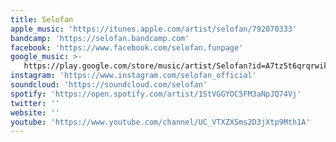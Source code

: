 ```yaml
---
title: Selofan
apple_music: 'https://itunes.apple.com/artist/selofan/792070333'
bandcamp: 'https://selofan.bandcamp.com'
facebook: 'https://www.facebook.com/selofan.funpage'
google_music: >-
   https://play.google.com/store/music/artist/Selofan?id=A7tz5t6qrqrwikpe3eujtxkk75u
instagram: 'https://www.instagram.com/selofan_official'
soundcloud: 'https://soundcloud.com/selofan'
spotify: 'https://open.spotify.com/artist/1StVGGYOC5FM3aNpJQ74Vj'
twitter: ''
website: ''
youtube: 'https://www.youtube.com/channel/UC_VTXZXSms2D3jXtp9Mth1A'
---
```


